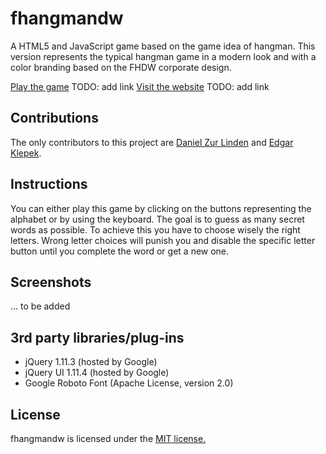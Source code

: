 # fhangmandw
A HTML5 and JavaScript game based on the game idea of hangman. This version represents the typical hangman game in a modern look and with a color branding based on the FHDW corporate design.

[Play the game](link) TODO: add link
[Visit the website](link) TODO: add link

## Contributions
The only contributors to this project are [Daniel Zur Linden](https://github.com/Mastaa12) and [Edgar Klepek](https://github.com/edgarklepek42).

## Instructions
You can either play this game by clicking on the buttons representing the alphabet or by using the keyboard.
The goal is to guess as many secret words as possible. To achieve this you have to choose wisely the right letters. Wrong letter choices will punish you and disable the specific letter button until you complete the word or get a new one.

## Screenshots
... to be added

## 3rd party libraries/plug-ins
* jQuery 1.11.3 (hosted by Google)
* jQuery UI 1.11.4 (hosted by Google)
* Google Roboto Font (Apache License, version 2.0)

## License
fhangmandw is licensed under the [MIT license.](https://github.com/edgarklepek42/fhangmandw/blob/master/LICENSE)
